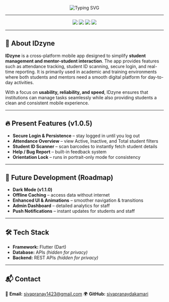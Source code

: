 
<p align="center">
  <img src="https://readme-typing-svg.herokuapp.com?font=Fira+Code&weight=600&size=32&pause=1000&color=00E6FF&center=true&vCenter=true&multiline=true&width=900&height=120&lines=IDzyne+–+Smart+Student+Management+App;Fast+%7C+Reliable+%7C+Built+with+Flutter;Attendance+%26+ID+Scanner+Simplified" alt="Typing SVG" />
</p>

---

<p align="center">
  <img src="https://img.shields.io/badge/Flutter-v3.22-00C3FF?style=for-the-badge&logo=flutter&logoColor=white&labelColor=0A0A0A" />
  <img src="https://img.shields.io/badge/Firebase-Backend-FFCA28?style=for-the-badge&logo=firebase&logoColor=black&labelColor=0A0A0A" />
  <img src="https://img.shields.io/badge/Platform-Android%20%7C%20iOS-34ca49?style=for-the-badge&logo=app-store&logoColor=white&labelColor=0A0A0A" />
  <img src="https://img.shields.io/badge/Version-1.0.5-8A2BE2?style=for-the-badge&logo=git&logoColor=white&labelColor=0A0A0A" />
</p>

---

## 📌 About IDzyne

**IDzyne** is a cross-platform mobile app designed to simplify **student management and mentor-student interaction**. The app provides features such as attendance tracking, student ID scanning, secure login, and real-time reporting. It is primarily used in academic and training environments where both students and mentors need a smooth digital platform for day-to-day activities.

With a focus on **usability, reliability, and speed**, IDzyne ensures that institutions can manage tasks seamlessly while also providing students a clean and consistent mobile experience.

---

## 🔥 Present Features (v1.0.5)

* **Secure Login & Persistence** – stay logged in until you log out
* **Attendance Overview** – view Active, Inactive, and Total student filters
* **Student ID Scanner** – scan barcodes to instantly fetch student details
* **Help / Bug Report** – built-in feedback system
* **Orientation Lock** – runs in portrait-only mode for consistency

---

## 🚀 Future Development (Roadmap)

* **Dark Mode (v1.1.0)**
* **Offline Caching** – access data without internet
* **Enhanced UI & Animations** – smoother navigation & transitions
* **Admin Dashboard** – detailed analytics for staff
* **Push Notifications** – instant updates for students and staff

---

## 🛠️ Tech Stack

* **Framework:** Flutter (Dart)
* **Database:** APIs *(hidden for privacy)*
* **Backend:** REST APIs *(hidden for privacy)*

---

## 📬 Contact

📧 **Email:** [sivapranay1423@gmail.com](mailto:sivapranay1423@gmail.com)
🌍 **GitHub:** [sivapranaydakamari](https://github.com/sivapranaydakamari)
